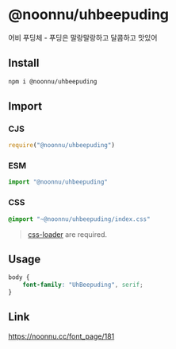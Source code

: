 # @noonnu/uhbeepuding
어비 푸딩체 - 푸딩은 말랑말랑하고 달콤하고 맛있어

## Install
```sh
npm i @noonnu/uhbeepuding
```
## Import
### CJS
```js
require("@noonnu/uhbeepuding")
```
### ESM
```js
import "@noonnu/uhbeepuding"
```
### CSS 
```css
@import "~@noonnu/uhbeepuding/index.css"
```
> [css-loader](https://github.com/webpack-contrib/css-loader) are required.

## Usage
```css
body {
    font-family: "UhBeepuding", serif;
}
```

## Link
https://noonnu.cc/font_page/181